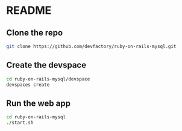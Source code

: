 # README

## Clone the repo
```sh
git clone https://github.com/devfactory/ruby-on-rails-mysql.git
```

## Create the devspace
```sh
cd ruby-on-rails-mysql/devspace
devspaces create
```

## Run the web app
```sh
cd ruby-on-rails-mysql
./start.sh
```
